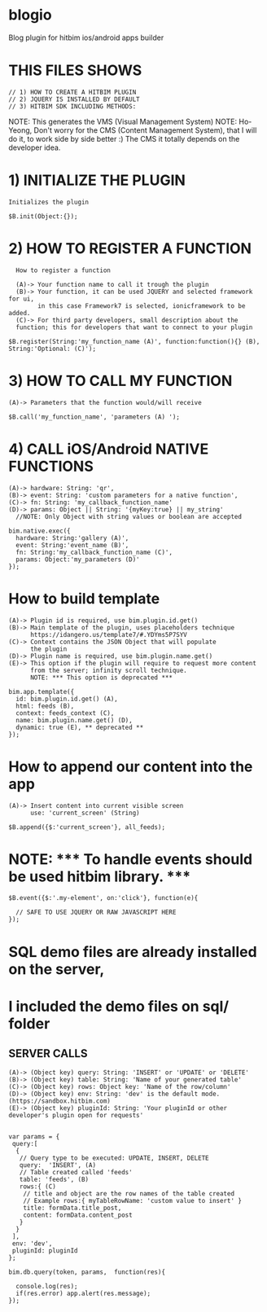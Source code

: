 # blogio

Blog plugin for hitbim ios/android apps builder

# THIS FILES SHOWS

```
// 1) HOW TO CREATE A HITBIM PLUGIN
// 2) JQUERY IS INSTALLED BY DEFAULT
// 3) HITBIM SDK INCLUDING METHODS:
```

NOTE: This generates the VMS (Visual Management System)
NOTE: Ho-Yeong, Don't worry for the CMS (Content Management System),
      that I will do it, to work side by side better :)
      The CMS it totally depends on the developer idea.



# 1) INITIALIZE THE PLUGIN

```
Initializes the plugin

$B.init(Object:{});

```



# 2) HOW TO REGISTER A FUNCTION

```
  How to register a function

  (A)-> Your function name to call it trough the plugin
  (B)-> Your function, it can be used JQUERY and selected framework for ui,
        in this case Framework7 is selected, ionicframework to be added.
  (C)-> For third party developers, small description about the
  function; this for developers that want to connect to your plugin

$B.register(String:'my_function_name (A)', function:function(){} (B), String:'Optional: (C)');

```

# 3) HOW TO CALL MY FUNCTION

```
(A)-> Parameters that the function would/will receive

$B.call('my_function_name', 'parameters (A) ');

```


# 4) CALL iOS/Android NATIVE FUNCTIONS

```
(A)-> hardware: String: 'qr',
(B)-> event: String: 'custom parameters for a native function',
(C)-> fn: String: 'my_callback_function_name'
(D)-> params: Object || String: '{myKey:true} || my_string'
  //NOTE: Only Object with string values or boolean are accepted

bim.native.exec({
  hardware: String:'gallery (A)',
  event: String:'event_name (B)',
  fn: String:'my_callback_function_name (C)',
  params: Object:'my_parameters (D)'
});

```
 
# How to build template
```
(A)-> Plugin id is required, use bim.plugin.id.get()
(B)-> Main template of the plugin, uses placeholders technique
      https://idangero.us/template7/#.YDYms5P7SYV
(C)-> Context contains the JSON Object that will populate
      the plugin
(D)-> Plugin name is required, use bim.plugin.name.get()
(E)-> This option if the plugin will require to request more content
      from the server; infinity scroll technique.
      NOTE: *** This option is deprecated ***
        
bim.app.template({
  id: bim.plugin.id.get() (A),
  html: feeds (B),
  context: feeds_context (C),
  name: bim.plugin.name.get() (D),
  dynamic: true (E), ** deprecated **
});

```

# How to append our content into the app
```
(A)-> Insert content into current visible screen
      use: 'current_screen' (String)

$B.append({$:'current_screen'}, all_feeds);

```

# NOTE: *** To handle events should be used hitbim library. ***

```
$B.event({$:'.my-element', on:'click'}, function(e){

  // SAFE TO USE JQUERY OR RAW JAVASCRIPT HERE
});

```


#  SQL demo files are already installed on the server,
#  I included the demo files on sql/ folder

##  SERVER CALLS

```
(A)-> (Object key) query: String: 'INSERT' or 'UPDATE' or 'DELETE'
(B)-> (Object key) table: String: 'Name of your generated table'
(C)-> (Object key) rows: Object key: 'Name of the row/column'
(D)-> (Object key) env: String: 'dev' is the default mode. (https://sandbox.hitbim.com)
(E)-> (Object key) pluginId: String: 'Your pluginId or other developer's plugin open for requests'


var params = {
 query:[
  {
   // Query type to be executed: UPDATE, INSERT, DELETE
   query:  'INSERT', (A)
   // Table created called 'feeds'
   table: 'feeds', (B)
   rows:{ (C)
    // title and object are the row names of the table created
    // Example rows:{ myTableRowName: 'custom value to insert' }
    title: formData.title_post,
    content: formData.content_post
   }
  }
 ],
 env: 'dev',
 pluginId: pluginId
};

bim.db.query(token, params,  function(res){

  console.log(res);
  if(res.error) app.alert(res.message);
});

```



